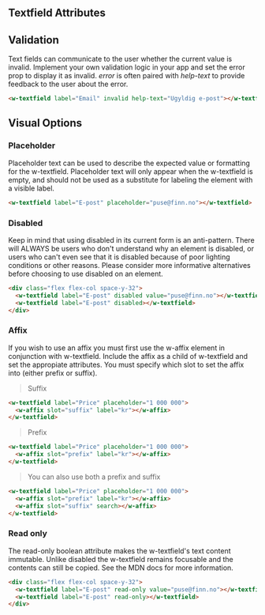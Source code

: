 ## Textfield Attributes
<api-table type=elements component="TextField" />

## Validation
Text fields can communicate to the user whether the current value is invalid. Implement your
own validation logic in your app and set the error prop to display it as invalid. <i>error</i> is
often paired with <i>help-text</i> to provide feedback to the user about the error.

```html
<w-textfield label="Email" invalid help-text="Ugyldig e-post"></w-textfield>
```

## Visual Options

### Placeholder
Placeholder text can be used to describe the expected value or formatting for the w-textfield.
Placeholder text will only appear when the w-textfield is empty, and should not be used as a
substitute for labeling the element with a visible label.
```html
<w-textfield label="E-post" placeholder="puse@finn.no"></w-textfield>
```

### Disabled
Keep in mind that using disabled in its current form is an anti-pattern. There will ALWAYS
be users who don't understand why an element is disabled, or users who can't even see that
it is disabled because of poor lighting conditions or other reasons. Please consider more
informative alternatives before choosing to use disabled on an element.

```html
<div class="flex flex-col space-y-32">
  <w-textfield label="E-post" disabled value="puse@finn.no"></w-textfield>
  <w-textfield label="E-post" disabled></w-textfield>
</div>
```

### Affix
If you wish to use an affix you must first use the w-affix element in conjunction with
w-textfield. Include the affix as a child of w-textfield and set the appropiate attributes.
You must specify which slot to set the affix into (either prefix or suffix).

> Suffix

```html
<w-textfield label="Price" placeholder="1 000 000">
  <w-affix slot="suffix" label="kr"></w-affix>
</w-textfield>
```

> Prefix

```html
<w-textfield label="Price" placeholder="1 000 000">
  <w-affix slot="prefix" label="kr"></w-affix>
</w-textfield>
```

> You can also use both a prefix and suffix

```html
<w-textfield label="Price" placeholder="1 000 000">
  <w-affix slot="prefix" label="kr"></w-affix>
  <w-affix slot="suffix" search></w-affix>
</w-textfield>
```
<api-table type=elements component="Affix" />

### Read only
The read-only boolean attribute makes the w-textfield's text content immutable. Unlike
disabled the w-textfield remains focusable and the contents can still be copied. See the MDN
docs for more information.

```html
<div class="flex flex-col space-y-32">
  <w-textfield label="E-post" read-only value="puse@finn.no"></w-textfield>
  <w-textfield label="E-post" read-only></w-textfield>
</div>
```